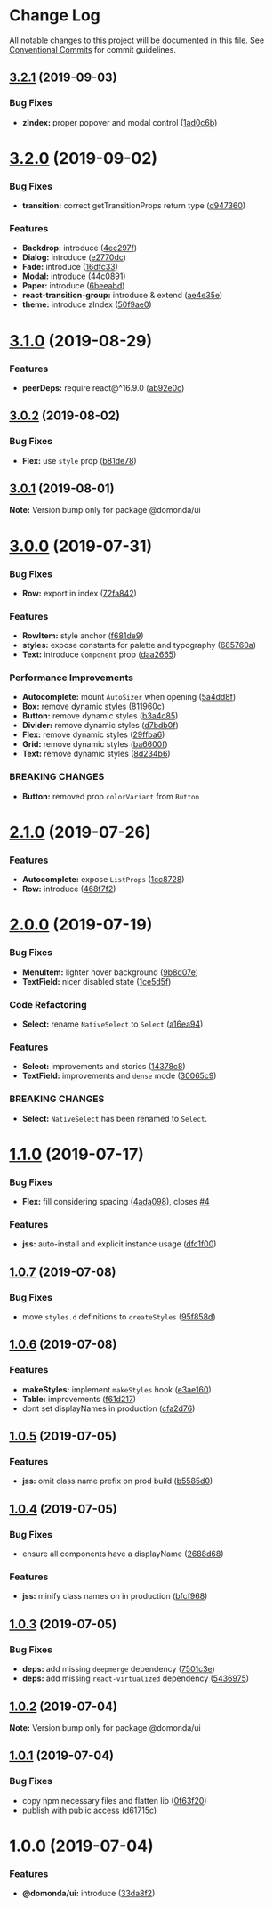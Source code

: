 # Change Log

All notable changes to this project will be documented in this file.
See [Conventional Commits](https://conventionalcommits.org) for commit guidelines.

## [3.2.1](https://github.com/domonda/domonda-js/compare/@domonda/ui@3.2.0...@domonda/ui@3.2.1) (2019-09-03)


### Bug Fixes

* **zIndex:** proper popover and modal control ([1ad0c6b](https://github.com/domonda/domonda-js/commit/1ad0c6b))





# [3.2.0](https://github.com/domonda/domonda-js/compare/@domonda/ui@3.1.0...@domonda/ui@3.2.0) (2019-09-02)


### Bug Fixes

* **transition:** correct getTransitionProps return type ([d947360](https://github.com/domonda/domonda-js/commit/d947360))


### Features

* **Backdrop:** introduce ([4ec297f](https://github.com/domonda/domonda-js/commit/4ec297f))
* **Dialog:** introduce ([e2770dc](https://github.com/domonda/domonda-js/commit/e2770dc))
* **Fade:** introduce ([16dfc33](https://github.com/domonda/domonda-js/commit/16dfc33))
* **Modal:** introduce ([44c0891](https://github.com/domonda/domonda-js/commit/44c0891))
* **Paper:** introduce ([6beeabd](https://github.com/domonda/domonda-js/commit/6beeabd))
* **react-transition-group:** introduce & extend ([ae4e35e](https://github.com/domonda/domonda-js/commit/ae4e35e))
* **theme:** introduce zIndex ([50f9ae0](https://github.com/domonda/domonda-js/commit/50f9ae0))





# [3.1.0](https://github.com/domonda/domonda-js/compare/@domonda/ui@3.0.2...@domonda/ui@3.1.0) (2019-08-29)


### Features

* **peerDeps:** require react@^16.9.0 ([ab92e0c](https://github.com/domonda/domonda-js/commit/ab92e0c))





## [3.0.2](https://github.com/domonda/domonda-js/compare/@domonda/ui@3.0.1...@domonda/ui@3.0.2) (2019-08-02)


### Bug Fixes

* **Flex:** use `style` prop ([b81de78](https://github.com/domonda/domonda-js/commit/b81de78))





## [3.0.1](https://github.com/domonda/domonda-js/compare/@domonda/ui@3.0.0...@domonda/ui@3.0.1) (2019-08-01)

**Note:** Version bump only for package @domonda/ui





# [3.0.0](https://github.com/domonda/domonda-js/compare/@domonda/ui@2.1.0...@domonda/ui@3.0.0) (2019-07-31)


### Bug Fixes

* **Row:** export in index ([72fa842](https://github.com/domonda/domonda-js/commit/72fa842))


### Features

* **RowItem:** style anchor ([f681de9](https://github.com/domonda/domonda-js/commit/f681de9))
* **styles:** expose constants for palette and typography ([685760a](https://github.com/domonda/domonda-js/commit/685760a))
* **Text:** introduce `Component` prop ([daa2665](https://github.com/domonda/domonda-js/commit/daa2665))


### Performance Improvements

* **Autocomplete:** mount `AutoSizer` when opening ([5a4dd8f](https://github.com/domonda/domonda-js/commit/5a4dd8f))
* **Box:** remove dynamic styles ([811960c](https://github.com/domonda/domonda-js/commit/811960c))
* **Button:** remove dynamic styles ([b3a4c85](https://github.com/domonda/domonda-js/commit/b3a4c85))
* **Divider:** remove dynamic styles ([d7bdb0f](https://github.com/domonda/domonda-js/commit/d7bdb0f))
* **Flex:** remove dynamic styles ([29ffba6](https://github.com/domonda/domonda-js/commit/29ffba6))
* **Grid:** remove dynamic styles ([ba6600f](https://github.com/domonda/domonda-js/commit/ba6600f))
* **Text:** remove dynamic styles ([8d234b6](https://github.com/domonda/domonda-js/commit/8d234b6))


### BREAKING CHANGES

* **Button:** removed prop `colorVariant` from `Button`





# [2.1.0](https://github.com/domonda/domonda-js/compare/@domonda/ui@2.0.0...@domonda/ui@2.1.0) (2019-07-26)


### Features

* **Autocomplete:** expose `ListProps` ([1cc8728](https://github.com/domonda/domonda-js/commit/1cc8728))
* **Row:** introduce ([468f7f2](https://github.com/domonda/domonda-js/commit/468f7f2))





# [2.0.0](https://github.com/domonda/domonda-js/compare/@domonda/ui@1.1.0...@domonda/ui@2.0.0) (2019-07-19)


### Bug Fixes

* **MenuItem:** lighter hover background ([9b8d07e](https://github.com/domonda/domonda-js/commit/9b8d07e))
* **TextField:** nicer disabled state ([1ce5d5f](https://github.com/domonda/domonda-js/commit/1ce5d5f))


### Code Refactoring

* **Select:** rename `NativeSelect` to `Select` ([a16ea94](https://github.com/domonda/domonda-js/commit/a16ea94))


### Features

* **Select:** improvements and stories ([14378c8](https://github.com/domonda/domonda-js/commit/14378c8))
* **TextField:** improvements and `dense` mode ([30065c9](https://github.com/domonda/domonda-js/commit/30065c9))


### BREAKING CHANGES

* **Select:** `NativeSelect` has been renamed to `Select`.





# [1.1.0](https://github.com/domonda/domonda-js/compare/@domonda/ui@1.0.7...@domonda/ui@1.1.0) (2019-07-17)


### Bug Fixes

* **Flex:** fill considering spacing ([4ada098](https://github.com/domonda/domonda-js/commit/4ada098)), closes [#4](https://github.com/domonda/domonda-js/issues/4)


### Features

* **jss:** auto-install and explicit instance usage ([dfc1f00](https://github.com/domonda/domonda-js/commit/dfc1f00))





## [1.0.7](https://github.com/domonda/domonda-js/compare/@domonda/ui@1.0.6...@domonda/ui@1.0.7) (2019-07-08)


### Bug Fixes

* move `styles.d` definitions to `createStyles` ([95f858d](https://github.com/domonda/domonda-js/commit/95f858d))





## [1.0.6](https://github.com/domonda/domonda-js/compare/@domonda/ui@1.0.5...@domonda/ui@1.0.6) (2019-07-08)


### Features

* **makeStyles:** implement `makeStyles` hook ([e3ae160](https://github.com/domonda/domonda-js/commit/e3ae160))
* **Table:** improvements ([f61d217](https://github.com/domonda/domonda-js/commit/f61d217))
* dont set displayNames in production ([cfa2d76](https://github.com/domonda/domonda-js/commit/cfa2d76))





## [1.0.5](https://github.com/domonda/domonda-js/compare/@domonda/ui@1.0.4...@domonda/ui@1.0.5) (2019-07-05)


### Features

* **jss:** omit class name prefix on prod build ([b5585d0](https://github.com/domonda/domonda-js/commit/b5585d0))





## [1.0.4](https://github.com/domonda/domonda-js/compare/@domonda/ui@1.0.3...@domonda/ui@1.0.4) (2019-07-05)


### Bug Fixes

* ensure all components have a displayName ([2688d68](https://github.com/domonda/domonda-js/commit/2688d68))


### Features

* **jss:** minify class names on in production ([bfcf968](https://github.com/domonda/domonda-js/commit/bfcf968))





## [1.0.3](https://github.com/domonda/domonda-js/compare/@domonda/ui@1.0.2...@domonda/ui@1.0.3) (2019-07-05)


### Bug Fixes

* **deps:** add missing `deepmerge` dependency ([7501c3e](https://github.com/domonda/domonda-js/commit/7501c3e))
* **deps:** add missing `react-virtualized` dependency ([5436975](https://github.com/domonda/domonda-js/commit/5436975))





## [1.0.2](https://github.com/domonda/domonda-js/compare/@domonda/ui@1.0.1...@domonda/ui@1.0.2) (2019-07-04)

**Note:** Version bump only for package @domonda/ui





## [1.0.1](https://github.com/domonda/domonda-js/compare/@domonda/ui@1.0.0...@domonda/ui@1.0.1) (2019-07-04)


### Bug Fixes

* copy npm necessary files and flatten lib ([0f63f20](https://github.com/domonda/domonda-js/commit/0f63f20))
* publish with public access ([d61715c](https://github.com/domonda/domonda-js/commit/d61715c))





# 1.0.0 (2019-07-04)


### Features

* **@domonda/ui:** introduce ([33da8f2](https://github.com/domonda/domonda-js/commit/33da8f2))
